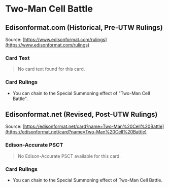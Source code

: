# Two-Man Cell Battle

## Edisonformat.com (Historical, Pre-UTW Rulings)

Source: [https://www.edisonformat.com/rulings](https://www.edisonformat.com/rulings)

### Card Text

> No card text found for this card.

### Card Rulings

*   You can chain to the Special Summoning effect of "Two-Man Cell Battle".

## Edisonformat.net (Revised, Post-UTW Rulings)

Source: [https://edisonformat.net/card?name=Two-Man%20Cell%20Battle](https://edisonformat.net/card?name=Two-Man%20Cell%20Battle)

### Edison-Accurate PSCT

> No Edison-Accurate PSCT available for this card.

### Card Rulings

*   You can chain to the Special Summoning effect of Two-Man Cell Battle.
            